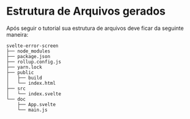 # Estrutura de Arquivos gerados

Após seguir o tutorial sua estrutura de arquivos deve ficar da seguinte maneira:

```
svelte-error-screen
├── node_modules
├── package.json
├── rollup.config.js
├── yarn.lock
├── public
│   ├── build
│   └── index.html
├── src
│   └── index.svelte
└── doc
    ├── App.svelte
    └── main.js
```
